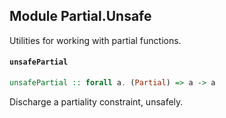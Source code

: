 ## Module Partial.Unsafe

Utilities for working with partial functions.

#### `unsafePartial`

``` purescript
unsafePartial :: forall a. (Partial) => a -> a
```

Discharge a partiality constraint, unsafely.


